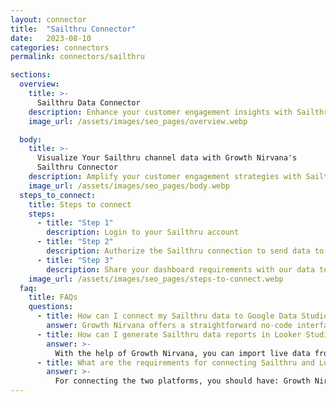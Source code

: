 ```yaml
---
layout: connector
title:  "Sailthru Connector"
date:   2023-08-10
categories: connectors
permalink: connectors/sailthru

sections:
  overview:
    title: >-
      Sailthru Data Connector
    description: Enhance your customer engagement insights with Sailthru integration. Seamlessly merge customer behavior data from Sailthru with Looker Studio's analytical capabilities, unlocking insights that shape personalized marketing strategies, user experiences, and operational excellence.
    image_url: /assets/images/seo_pages/overview.webp

  body:
    title: >-
      Visualize Your Sailthru channel data with Growth Nirvana's
      Sailthru Connector
    description: Amplify your customer engagement strategies with Sailthru insights integrated into Looker Studio.
    image_url: /assets/images/seo_pages/body.webp
  steps_to_connect:
    title: Steps to connect
    steps:
      - title: "Step 1"
        description: Login to your Sailthru account
      - title: "Step 2"
        description: Authorize the Sailthru connection to send data to Growth Nirvana
      - title: "Step 3"
        description: Share your dashboard requirements with our data team. We will build the report for you.
    image_url: /assets/images/seo_pages/steps-to-connect.webp
  faq:
    title: FAQs
    questions:
      - title: How can I connect my Sailthru data to Google Data Studio/Looker Studio?
        answer: Growth Nirvana offers a straightforward no-code interface to connect to Sailthru data sources.
      - title: How can I generate Sailthru data reports in Looker Studio?
        answer: >-
          With the help of Growth Nirvana, you can import live data from Sailthru into Looker Studio. These data can be viewed in charts, tables, and dashboards to generate branded reports that can be shared instantly.
      - title: What are the requirements for connecting Sailthru and Looker Studio?
        answer: >-
          For connecting the two platforms, you should have: Growth Nirvana Account and Sailthru Ads Account
---
```

